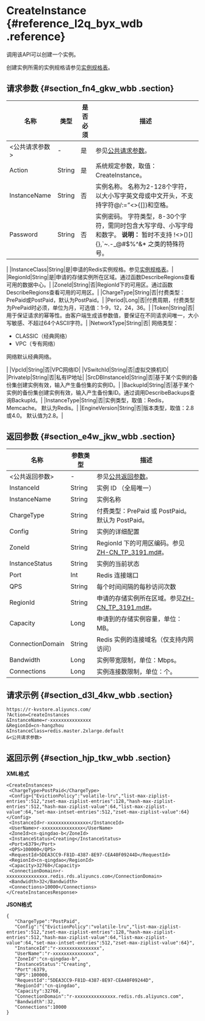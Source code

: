 # CreateInstance {#reference_l2q_byx_wdb .reference}

调用该API可以创建一个实例。

创建实例所需的实例规格请参见[实例规格表](cn.zh-CN/API参考/附表/实例规格表.md#)。

## 请求参数 {#section_fn4_gkw_wbb .section}

|名称|类型|是否必须|描述|
|--|--|----|--|
|<公共请求参数\>|-|是|参见[公共请求参数](cn.zh-CN/API参考/公共参数.md#section_hph_dhp_wbb)。|
|Action|String|是|系统规定参数，取值：CreateInstance。|
|InstanceName|String|否|实例名称。 名称为2-128个字符，以大小写字英文母或中文开头，不支持字符@/:=”<\>\{\[\]\}和空格。|
|Password|String|否|实例密码。 字符类型，8-30个字符，需同时包含大写字母、小写字母和数字。 **说明：** 暂时不支持 !<\>\(\)\[\]\{\},\`~.-\_@\#$%^&\* 之类的特殊符号。

|
|InstanceClass|String|是|申请的Redis实例规格。参见[实例规格表](cn.zh-CN/API参考/附表/实例规格表.md#)。|
|RegionId|String|是|申请的存储实例所在区域。通过函数DescribeRegions查看可用的数据中心。|
|ZoneId|String|否|RegionId下的可用区。通过函数DescribeRegions查看可用的可用区。|
|ChargeType|String|否|付费类型：PrePaid或PostPaid，默认为PostPaid。|
|Period|Long|否|付费周期，付费类型为PrePaid时必须，单位为月，可选值：1-9，12，24，36。|
|Token|String|否|用于保证请求的幂等性。由客户端生成该参数值，要保证在不同请求间唯一，大小写敏感、不超过64个ASCII字符。|
|NetworkType|String|否| 网络类型：

 -   CLASSIC（经典网络）
-   VPC（专有网络）

 网络默认经典网络。

 |
|VpcId|String|否|VPC网络ID|
|VSwitchId|String|否|虚拟交换机ID|
|PrivateIp|String|否|私有IP地址|
|SrcDBInstanceId|String|否|基于某个实例的备份集创建实例有效，输入产生备份集的实例ID。|
|BackupId|String|否|基于某个实例的备份集创建实例有效，输入产生备份集ID。通过调用DescribeBackups查询BackupId。|
|InstanceType|String|否|实例类型，取值：Redis，Memcache。 默认为Redis。|
|EngineVersion|String|否|版本类型，取值：2.8或4.0。 默认值为2.8。|

## 返回参数 {#section_e4w_jkw_wbb .section}

|名称|参数类型|描述|
|--|----|--|
|<公共返回参数\>|-|参见[公共返回参数](cn.zh-CN/API参考/公共参数.md#section_rjr_zgp_wbb)。|
|InstanceId|String|实例 ID （全局唯一）|
|InstanceName|String|实例名称|
|ChargeType|String|付费类型：PrePaid 或 PostPaid。默认为 PostPaid。|
|Config|String|实例的详细配置|
|ZoneId|String|RegionId 下的可用区编码。参见[ZH-CN\_TP\_3191.md\#](cn.zh-CN/API参考/区域管理/DescribeRegions.md#)。|
|InstanceStatus|String|实例的当前状态|
|Port|Int|Redis 连接端口|
|QPS|String|每个时间间隔的每秒访问次数|
|RegionId|String|申请的存储实例所在区域。参见[ZH-CN\_TP\_3191.md\#](cn.zh-CN/API参考/区域管理/DescribeRegions.md#)。|
|Capacity|Long|申请到的存储实例容量，单位：MB。|
|ConnectionDomain|String|Redis 实例的连接域名（仅支持内网访问）|
|Bandwidth|Long|实例带宽限制，单位：Mbps。|
|Connections|Long|实例连接数限制，单位：个。|

## 请求示例 {#section_d3l_4kw_wbb .section}

```
https://r-kvstore.aliyuncs.com/
?Action=CreateInstances
&InstanceName=r-xxxxxxxxxxxxxxx
&RegionId=cn-hangzhou
&InstanceClass=redis.master.2xlarge.default
&<公共请求参数>
```

## 返回示例 {#section_hjp_tkw_wbb .section}

**XML格式**

```
<CreateInstances>
 <ChargeType>PostPaid</ChargeType>
 <Config>{"EvictionPolicy":"volatile-lru","list-max-ziplist-entries":512,"zset-max-ziplist-entries":128,"hash-max-ziplist-entries":512,"hash-max-ziplist-value":64,"list-max-ziplist-value":64,"set-max-intset-entries":512,"zset-max-ziplist-value":64}</Config>
 <InstanceId>r-xxxxxxxxxxxxxxx</InstanceId>
 <UserName>r-xxxxxxxxxxxxxxx</UserName>
 <ZoneId>cn-qingdao-b</ZoneId>
 <InstanceStatus>Creating</InstanceStatus>
 <Port>6379</Port>
 <QPS>100000</QPS>
 <RequestId>5DEA3CC9-F81D-4387-8E97-CEA40F09244D</RequestId>
 <RegionId>cn-qingdao</RegionId>
 <Capacity>32768</Capacity>
 <ConnectionDomain>r-xxxxxxxxxxxxxxx.redis.rds.aliyuncs.com</ConnectionDomain>
 <Bandwidth>32</Bandwidth>
 <Connections>10000</Connections>
</CreateInstancesResponse>
```

**JSON格式**

```
{
   "ChargeType":"PostPaid",
   "Config":"{"EvictionPolicy":"volatile-lru","list-max-ziplist-entries":512,"zset-max-ziplist-entries":128,"hash-max-ziplist-entries":512,"hash-max-ziplist-value":64,"list-max-ziplist-value":64,"set-max-intset-entries":512,"zset-max-ziplist-value":64}",
   "InstanceId":"r-xxxxxxxxxxxxxxx",
   "UserName":"r-xxxxxxxxxxxxxxx",
   "ZoneId":"cn-qingdao-b",
   "InstanceStatus":"Creating",
   "Port":6379,
   "QPS":100000,
   "RequestId":"5DEA3CC9-F81D-4387-8E97-CEA40F09244D",
   "RegionId":"cn-qingdao",
   "Capacity":32768,
   "ConnectionDomain":"r-xxxxxxxxxxxxxxx.redis.rds.aliyuncs.com",
   "Bandwidth":32,
   "Connections":10000
}
```

